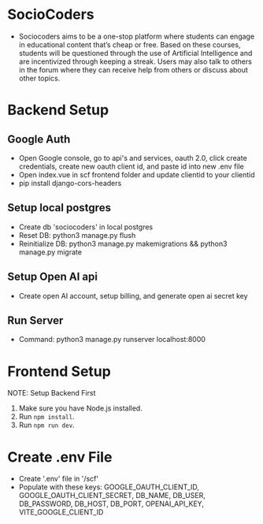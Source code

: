 # SocioCoders
- Sociocoders aims to be a one-stop platform where students can engage in educational content that’s cheap or free. Based on these courses, students will be questioned through the use of Artificial Intelligence and are incentivized through keeping a streak. Users may also talk to others in the forum where they can receive help from others or discuss about other topics.

# Backend Setup
## Google Auth
- Open Google console, go to api's and services, oauth 2.0, click create credentials, create new oauth client id, and paste id into new .env file
- Open index.vue in scf frontend folder and update clientid to your clientid
- pip install django-cors-headers

## Setup local postgres
- Create db 'sociocoders' in local postgres
- Reset DB: python3 manage.py flush
- Reinitialize DB: python3 manage.py makemigrations && python3 manage.py migrate

## Setup Open AI api
- Create open AI account, setup billing, and generate open ai secret key

## Run Server
- Command: python3 manage.py runserver localhost:8000

# Frontend Setup
NOTE: Setup Backend First
1. Make sure you have Node.js installed.
2. Run `npm install`.
3. Run `npm run dev`.

# Create .env File
- Create '.env' file in '/scf'
- Populate with these keys: GOOGLE_OAUTH_CLIENT_ID, GOOGLE_OAUTH_CLIENT_SECRET, DB_NAME, DB_USER, DB_PASSWORD, DB_HOST, DB_PORT, OPENAI_API_KEY, VITE_GOOGLE_CLIENT_ID
